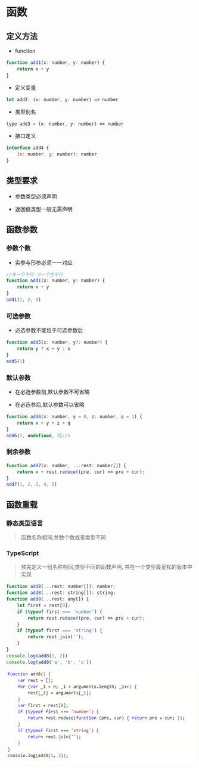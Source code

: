 # 函数

## 定义方法
* function
````JavaScript
function add1(x: number, y: number) {
    return x + y
}
````
* 定义变量
````JavaScript
let add2: (x: number, y: number) => number
````
* 类型别名
````JavaScript
type add3 = (x: number, y: number) => number
````
* 接口定义
````JavaScript
interface add4 {
    (x: number, y: number): number
}
````
## 类型要求
* 参数类型必须声明

* 返回值类型一般无需声明

## 函数参数

### 参数个数
* 实参与形参必须一一对应
```JavaScript
//多一个不行 少一个也不行
function add1(x: number, y: number) {
    return x + y
}
add1(1, 2, 3)
```
### 可选参数

* 必选参数不能位于可选参数后
````JavaScript
function add5(x: number, y?: number) {
    return y ? x + y : x
}
add5(1)
````
### 默认参数
* 在必选参数前,默认参数不可省略

* 在必选参后,默认参数可以省略
````JavaScript
function add6(x: number, y = 0, z: number, q = 1) {
    return x + y + z + q
}
add6(1, undefined, 3)//5
````
### 剩余参数
````JavaScript
function add7(x: number, ...rest: number[]) {
    return x + rest.reduce((pre, cur) => pre + cur);
}
add7(1, 2, 3, 4, 5)

````
## 函数重载

### 静态类型语言

> 函数名称相同,参数个数或者类型不同

### TypeScript

> 预先定义一组名称相同,类型不同的函数声明, 并在一个类型最宽松的版本中实现
````JavaScript
function add8(...rest: number[]): number;
function add8(...rest: string[]): string;
function add8(...rest: any[]) {
    let first = rest[0];
    if (typeof first === 'number') {
        return rest.reduce((pre, cur) => pre + cur);
    }
    if (typeof first === 'string') {
        return rest.join('');
    }
}
console.log(add8(1, 2))
console.log(add8('a', 'b', 'c'))
````
![函数重载](../../image/2019-09-04_182911.png)